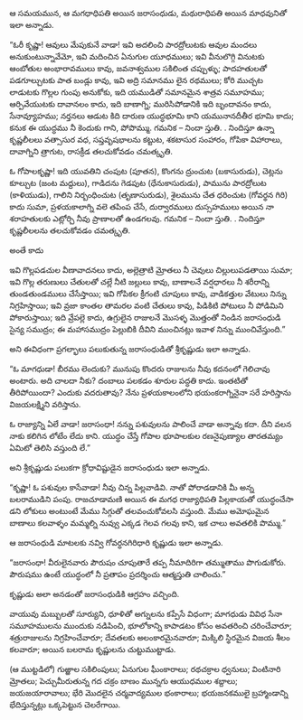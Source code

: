 ﻿ఆ సమయమున, ఆ మగధాధిపతి అయిన జరాసంధుడు, మథురాధిపతి అయిన మాధవునితో ఇలా అన్నాడు. 

“ఓరీ కృష్ణా! ఆవులు మేపుకునే వాడా! ఇవి అదలించి పారద్రోలుటకు ఆవుల మందలు అనుకుంటున్నావేమో, ఇవి మదించిన ఏనుగుల యూధములు; ఇవి వీనులొగ్గి వినుటకు ఆంబోతుల అంభారావములు కావు, జవనాశ్వముల సకిలింత చప్పుళ్ళు; పాదహతులతో పడగూల్చుటకు పాత బండ్లు కావు, ఇవి అద్రి సమానము లైన రథములు; కోరి ముచ్చట లాడుటకు గొల్లల గుంపు అనుకోకు, ఇది యముడితో సమానమైన శాత్రవ సమూహము; ఆర్పివేయుటకు దావానలం కాదు, ఇది బాణాగ్ని; మురిసిపోడానికి ఇది బృందావనం కాదు, సేనావ్యూహము; నర్తనలు ఆడుట కిది దారుణ యుద్ధభూమి కాని యమునానదీతీర భూమి కాదు; కనుక ఈ యుద్ధము నీ కెందుకు గాని, పోపొమ్ము. గమనిక – నిందా స్తుతి. . నిందిస్తూ ఉన్నా కృష్ణలీలలు వత్సాసుర వధ, సప్తవృషభాలను కట్టుట, శకటాసుర సంహారం, గోపికా విహారాలు, దావాగ్నిని త్రాగుట, రాసక్రీడ తలచుకోవడం చమత్కృతి. 

ఓ గోపాలకృష్ణా! ఇది యువతిని చంపుట (పూతన), కొంగను ద్రుంచుట (బకాసురుడు), చెట్లను కూల్చుట (జంట మద్దులు), గాడిదను గెడపుట (ధేనుకాసురుడు), పామును పారద్రోలుట (కాళియుడు), గాలిని నిర్బంధించుట (తృణాసురుడు), శైలమును చేత ధరించుట (గోవర్థన గిరి) కాదు సుమా, ప్రళయకాలాగ్ని వలె తపింప చేసే, దుర్వారములు దుస్సహములు అయిన నా శరాహతులకు ఎట్లోర్చి నీవు ప్రాణాలతో ఉండగలవు. గమనిక – నిందా స్తుతి. . నిందిస్తూ కృష్ణలీలలను తలచుకోవడం చమత్కృతి. 

అంతే కాదు 

ఇవి గొల్లపడచుల వీణావాదనలు కాదు, అల్లెత్రాటి మ్రోతలు నీ చెవులు చిల్లులుపడతాయి సుమా; ఇవి గొల్ల తరుణులు చేతులతో చల్లే నీటి జల్లులు కావు, బాణాలనే వర్షధారలు నీ శరీరాన్ని తుండతుండములు చేసేస్తాయి; ఇవి గోపికల క్రీగంటి చూపులు కావు, వాడికత్తుల వేటులు నిన్ను నిగ్రహిస్తాయి; ఇవి వ్రజా కాంతల తామరల వంటి చేతులు కావు, పిడికిటి పోటులు నీ పోడిమిని పోకారుస్తాయి; ఇది వ్రేపల్లె కాదు, ఉగ్రులైన రాజులనే మొసళ్ళ మొత్తంతో నిండిన జరాసంధుడి సైన్య సముద్రం; ఈ మహాసముద్రం పెల్లుబికి దీవిని ముంచినట్లు ఇవాళ నిన్ను ముంచివేస్తుంది.” 

అని ఈవిధంగా ప్రగల్భాలు పలుకుతున్న జరాసంధుడితో శ్రీకృష్ణుడు ఇలా అన్నాడు. 

“ఓ మాగధుడా! బీరము లెందుకు? మునుపు కొందరు రాజులను నీవు కదనంలో గెలిచావు అంటారు. అది చాలదా నీకు? దంబాలు పలకడం శూరుల పద్ధతి కాదు. ఇంతటితో తీరిపోయిందా? ఎందుకు వదరుతావు? నేను ప్రళయకాలంలోని భయంకరాగ్నినైనా సరే హరిస్తాను విజయలక్ష్మిని వరిస్తాను. 

ఓ రాజ్యాన్ని ఏలే వాడా! జరాసంధా! నన్ను పశువులను పాలించే వాడా అన్నావు కదా. దీని వలన నాకు కలిగిన లోటేం లేదు కాని. యుద్ధం చేస్తే గోపాల భూపాలకుల రణనైపుణ్యాల తారతమ్యం ఏమిటో తెలిసి వస్తుంది లే.” 

అని శ్రీకృష్ణుడు పలుకగా క్రోధావిష్టుడైన జరాసంధుడు ఇలా అన్నాడు. 

“కృష్ణా! ఓ పశువుల కాసేవాడా! నీవు చిన్న పిల్లవాడివి. నాతో పోరాడడానికి మీ అన్న బలరాముడిని పంపు. రాజచూడామణి అయిన ఈ మగధ రాజ్యాధిపతి పిల్లకాయతో యుద్ధంచేసా డని లోకులు అంటుంటే మేము సిగ్గుతో తలవంచుకోవలసి వస్తుంది. మేము అమోఘమైన బాణాలు కలవాళ్ళం మమ్మల్ని నువ్వు ఎక్కడ గెలవ గలవు కాని, ఇక చాలు అవతలికి పొమ్ము.” 

ఆ జరాసంధుడి మాటలకు నవ్వి గోవర్ధనగిరిధారి కృష్ణుడు ఇలా అన్నాడు. 

“జరాసంధా! వీరులైనవారు పౌరుషం చూపుతారే తప్ప నీమాదిరిగా తమ్ముతాము పొగుడుకోరు. పౌరుషము ఉంటే యుద్ధంలో నీ ప్రతాపం ప్రదర్శించు ఆత్మస్తుతి చాలించు.” 

కృష్ణుడు అలా అనడంతో జరాసంధుడికి ఆగ్రహం వచ్చింది. 

వాయువు మబ్బులతో సూర్యుని, ధూళితో అగ్నులను కప్పేసే విధంగా; మాగధుడు వివిధ సేనా సమూహములను ముందుకు నడిపించి, భూలోకాన్ని కాపాడటం కోసం అవతరించి చరించేవారూ; శత్రురాజులను నిగ్రహించేవారూ; దేవతలకు అలంకారమైనవారూ; మిక్కిలి స్థిరమైన విజయ శీలం కలవారూ; అయిన బలరామ కృష్ణులను చుట్టుముట్టాడు. 

(ఆ ముట్టడిలో) గుఱ్ఱాల సకిలింపులు; ఏనుగుల ఘీంకారాలు; రథచక్రాల ధ్వనులు; వింటినారి మ్రోతలు; పెచ్చుమీరుతున్న గద చక్రం బాణం మున్నగు ఆయుధముల శబ్దాలు; జయజయారావాలు; భేరి మొదలైన చర్మవాద్యముల భంకారాలు; భయజనకములై బ్రహ్మాండాన్ని భేదిస్తున్నట్లు ఒక్కపెట్టున చెలరేగాయి. 

